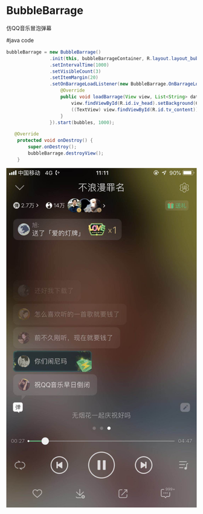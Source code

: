 # BubbleBarrage
仿QQ音乐冒泡弹幕

#java code
```java
bubbleBarrage = new BubbleBarrage()
                .init(this, bubbleBarrageContainer, R.layout.layout_bubble_barrage_item)
                .setIntervalTime(1000)
                .setVisibleCount(3)
                .setItemMargin(20)
                .setOnBarrageLoadListener(new BubbleBarrage.OnBarrageLoadListener() {
                    @Override
                    public void loadBarrage(View view, List<String> data, int index) {
                        view.findViewById(R.id.iv_head).setBackground(ContextCompat.getDrawable(MainActivity.this, R.drawable.test_header));
                        ((TextView) view.findViewById(R.id.tv_content)).setText(data.get(index));
                    }
                }).start(bubbles, 1000);
```

```java
   @Override
    protected void onDestroy() {
        super.onDestroy();
        bubbleBarrage.destroyView();
    }

```
![](https://github.com/Vonnie0709/BubbleBarrage/blob/master/raw/8b7333133b84f9d879faec8f0318906.jpg)
